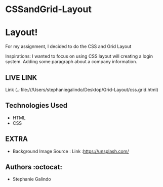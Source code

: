 # CSSandGrid-Layout


# Layout!
For my assignment, I decided to do the CSS and Grid Layout

Inspirations: I wanted to focus on using CSS layout will creating a login system. Adding some paragraph about a company information.

## LIVE LINK 
Link (..:file:///Users/stephaniegalindo/Desktop/Grid-Layout/css.grid.html)



## Technologies Used 
* HTML
* CSS


## EXTRA

* Background Image Source : Link :https://unsplash.com/



## Authors :octocat:
* Stephanie Galindo 
